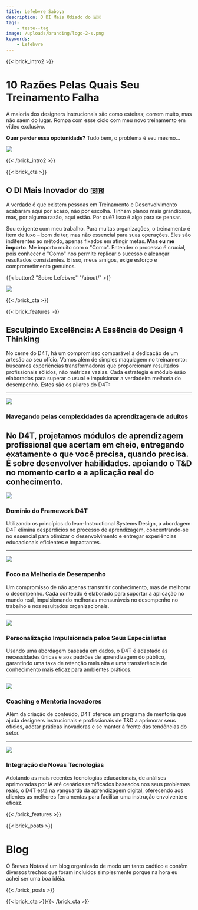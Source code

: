 ```yaml
---
title: Lefebvre Saboya
description: O DI Mais Odiado do 🇧🇷️
tags:
    - teste--tag
image: /uploads/branding/logo-2-s.png
keywords:
    - Lefebvre
---
```

{{< brick_intro2 >}}

# 10 Razões Pelas Quais Seu Treinamento Falha

A maioria dos designers instrucionais são como esteiras; correm muito, mas não saem do lugar. Rompa com esse ciclo com meu novo treinamento em vídeo exclusivo.

**Quer perder essa opotunidade?** Tudo bem, o problema é seu mesmo...

<div class="ml-embedded" data-form="Su75oB"></div>

![](/uploads/landing/soon.png)

{{< /brick_intro2 >}}

{{< brick_cta >}}

## O DI Mais Inovador do 🇧🇷️

A verdade é que existem pessoas em Treinamento e Desenvolvimento acabaram aqui por acaso, não por escolha. Tinham planos mais grandiosos, mas, por alguma razão, aqui estão. Por quê? Isso é algo para se pensar.

Sou exigente com meu trabalho. Para muitas organizações, o treinamento é item de luxo – bom de ter, mas não essencial para suas operações. Eles são indiferentes ao método, apenas fixados em atingir metas. **Mas eu me importo**. Me importo muito com o "Como". Entender o processo é crucial, pois conhecer o "Como" nos permite replicar o sucesso e alcançar resultados consistentes. E isso, meus amigos, exige esforço e comprometimento genuínos.

{{< button2 "Sobre Lefebvre" "/about/" >}}

![](/uploads/landing/vertical-3.png)

{{< /brick_cta >}}

{{< brick_features >}}
## Esculpindo Excelência: A Essência do Design 4 Thinking

No cerne do D4T, há um compromisso comparável à dedicação de um artesão ao seu ofício. Vamos além de simples maquiagem no treinamento: buscamos experiências transformadoras que proporcionam resultados profissionais sólidos, não métricas vazias. Cada estratégia e módulo ésão elaborados para superar o usual e impulsionar a verdadeira melhoria do desempenho. Estes são os pilares do D4T:

---

![](/img/icons/material-symbols/200/rounded/pivot_table_chart.svg)
### Navegando pelas complexidades da aprendizagem de adultos

No D4T, projetamos módulos de aprendizagem profissional que acertam em cheio, entregando exatamente o que você precisa, quando precisa. É sobre desenvolver habilidades. apoiando o T&D no momento certo e a aplicação real do conhecimento.
---

![](/img/icons/material-symbols/200/rounded/auto_awesome_mosaic.svg)
### Domínio do Framework D4T

Utilizando os princípios do lean-Instructional Systems Design, a abordagem D4T elimina desperdícios no processo de aprendizagem, concentrando-se no essencial para otimizar o desenvolvimento e entregar experiências educacionais eficientes e impactantes.

---

![](/img/icons/material-symbols/200/rounded/performance_max.svg)
### Foco na Melhoria de Desempenho

Um compromisso de não apenas transmitir conhecimento, mas de melhorar o desempenho. Cada conteúdo é elaborado para suportar a aplicação no mundo real, impulsionando melhorias mensuráveis no desempenho no trabalho e nos resultados organizacionais.

---

![](/img/icons/material-symbols/200/rounded/stylus_laser_pointer.svg)
### Personalização Impulsionada pelos Seus Especialistas

Usando uma abordagem baseada em dados, o D4T é adaptado às necessidades únicas e aos padrões de aprendizagem do público, garantindo uma taxa de retenção mais alta e uma transferência de conhecimento mais eficaz para ambientes práticos.

---

![](/img/icons/material-symbols/200/rounded/component_exchange.svg)
### Coaching e Mentoria Inovadores

Além da criação de conteúdo, D4T oferece um programa de mentoria que ajuda designers instrucionais e profissionais de T&D a aprimorar seus ofícios, adotar práticas inovadoras e se manter à frente das tendências do setor.

---

![](/img/icons/material-symbols/200/rounded/vrpano.svg)
### Integração de Novas Tecnologias

Adotando as mais recentes tecnologias educacionais, de análises aprimoradas por IA até cenários ramificados baseados nos seus problemas reais, o D4T está na vanguarda da aprendizagem digital, oferecendo aos clientes as melhores ferramentas para facilitar uma instrução envolvente e eficaz.

{{< /brick_features >}}

{{< brick_posts >}}

# Blog 

O Breves Notas é um blog organizado de modo um tanto caótico e contém diversos trechos que foram incluídos simplesmente porque na hora eu achei ser uma boa idéia.

{{< /brick_posts >}}


{{< brick_cta >}}{{< /brick_cta >}}

